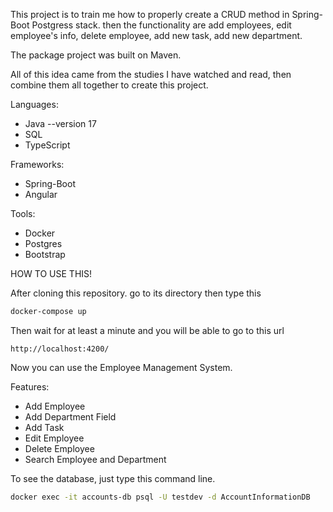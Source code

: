 This project is to train me how to properly create a CRUD method in Spring-Boot Postgress stack. then the functionality are
add employees, edit employee's info, delete employee, add new task, add new department.

The package project was built on Maven.

All of this idea came from the studies I have watched and read, then combine them all together to create this project.

Languages:
- Java --version 17
- SQL
- TypeScript

Frameworks:
- Spring-Boot
- Angular

Tools:
- Docker
- Postgres
- Bootstrap

HOW TO USE THIS!

After cloning this repository. go to its directory then type this
```bash
docker-compose up
```

Then wait for at least a minute and you will be able to go to this url
```
http://localhost:4200/
```

Now you can use the Employee Management System.

Features:
- Add Employee
- Add Department Field
- Add Task
- Edit Employee
- Delete Employee
- Search Employee and Department

To see the database, just type this command line.
```bash
docker exec -it accounts-db psql -U testdev -d AccountInformationDB
```
